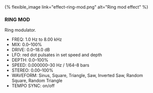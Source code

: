 ---
---
{% flexible_image link="effect-ring-mod.png" alt="Ring mod effect" %}

### RING MOD
Ring modulator.

* FREQ: 1.0 Hz to 8.00 kHz
* MIX: 0.0–100%
* DRIVE: 0.0–18.0 dB
* LFO: red dot pulsates in set speed and depth
* DEPTH: 0.0–100%
* SPEED: 0.000000–30 Hz / 1/64–8 bars
* STEREO: 0.00–100%
* WAVEFORM: Sinus, Square, Triangle, Saw, Inverted Saw, Random Square, Random Triangle
* TEMPO SYNC: on/off
